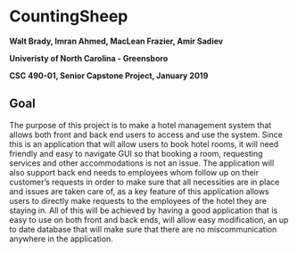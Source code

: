 # CountingSheep

**Walt Brady, Imran Ahmed, MacLean Frazier, Amir Sadiev** 

**Univeristy of North Carolina - Greensboro** 

**CSC 490-01, Senior Capstone Project, January 2019**

## Goal
The purpose of this project is to make a hotel management system that allows both front and back end users to access and use the system.  Since this is an application that will allow users to book hotel rooms, it will need friendly and easy to navigate GUI so that booking a room, requesting services and other accommodations is not an issue.  The application will also support back end needs to employees whom follow up on their customer’s requests in order to make sure that all necessities are in place and issues are taken care of, as a key feature of this application allows users to directly make requests to the employees of the hotel they are staying in.  All of this will be achieved by having a good application that is easy to use on both front and back ends, will allow easy modification, an up to date database that will make sure that there are no miscommunication anywhere in the application. 

